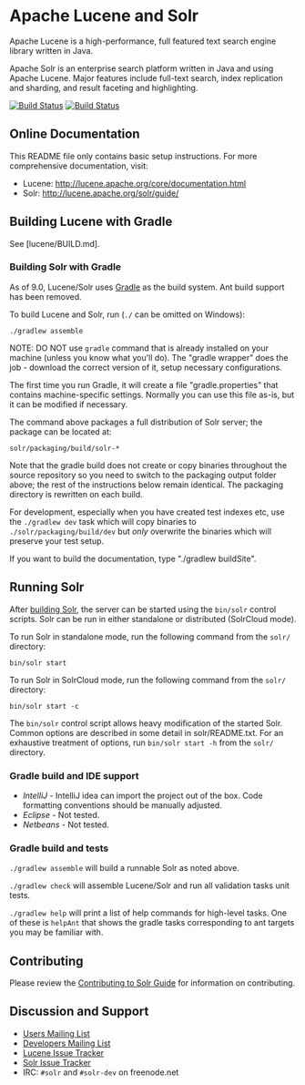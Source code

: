 <!--
    Licensed to the Apache Software Foundation (ASF) under one or more
    contributor license agreements.  See the NOTICE file distributed with
    this work for additional information regarding copyright ownership.
    The ASF licenses this file to You under the Apache License, Version 2.0
    the "License"); you may not use this file except in compliance with
    the License.  You may obtain a copy of the License at

        http://www.apache.org/licenses/LICENSE-2.0

    Unless required by applicable law or agreed to in writing, software
    distributed under the License is distributed on an "AS IS" BASIS,
    WITHOUT WARRANTIES OR CONDITIONS OF ANY KIND, either express or implied.
    See the License for the specific language governing permissions and
    limitations under the License.
 -->

# Apache Lucene and Solr

Apache Lucene is a high-performance, full featured text search engine library
written in Java.

Apache Solr is an enterprise search platform written in Java and using Apache Lucene.
Major features include full-text search, index replication and sharding, and
result faceting and highlighting.


[![Build Status](https://ci-builds.apache.org/job/Lucene/job/Lucene-Artifacts-master/badge/icon?subject=Lucene)](https://ci-builds.apache.org/job/Lucene/job/Lucene-Artifacts-master/) [![Build Status](https://ci-builds.apache.org/job/Lucene/job/Solr-Artifacts-master/badge/icon?subject=Solr)](https://ci-builds.apache.org/job/Lucene/job/Solr-Artifacts-master/)


## Online Documentation

This README file only contains basic setup instructions.  For more
comprehensive documentation, visit:

- Lucene: <http://lucene.apache.org/core/documentation.html>
- Solr: <http://lucene.apache.org/solr/guide/>

## Building Lucene with Gradle

See [lucene/BUILD.md].

### Building Solr with Gradle

As of 9.0, Lucene/Solr uses [Gradle](https://gradle.org/) as the build
system. Ant build support has been removed.

To build Lucene and Solr, run (`./` can be omitted on Windows):

`./gradlew assemble`

NOTE: DO NOT use `gradle` command that is already installed on your machine (unless you know what you'll do).
The "gradle wrapper" does the job - download the correct version of it, setup necessary configurations.

The first time you run Gradle, it will create a file "gradle.properties" that
contains machine-specific settings. Normally you can use this file as-is, but it
can be modified if necessary.

The command above packages a full distribution of Solr server; the 
package can be located at:

`solr/packaging/build/solr-*`

Note that the gradle build does not create or copy binaries throughout the
source repository so you need to switch to the packaging output folder above;
the rest of the instructions below remain identical. The packaging directory 
is rewritten on each build. 

For development, especially when you have created test indexes etc, use
the `./gradlew dev` task which will copy binaries to `./solr/packaging/build/dev`
but _only_ overwrite the binaries which will preserve your test setup.

If you want to build the documentation, type "./gradlew buildSite".

## Running Solr

After [building Solr](#building-lucene-solr), the server can be started using
the `bin/solr` control scripts.  Solr can be run in either standalone or
distributed (SolrCloud mode).

To run Solr in standalone mode, run the following command from the `solr/`
directory:

`bin/solr start`

To run Solr in SolrCloud mode, run the following command from the `solr/`
directory:

`bin/solr start -c`

The `bin/solr` control script allows heavy modification of the started Solr.
Common options are described in some detail in solr/README.txt.  For an
exhaustive treatment of options, run `bin/solr start -h` from the `solr/`
directory.

### Gradle build and IDE support

- *IntelliJ* - IntelliJ idea can import the project out of the box. 
               Code formatting conventions should be manually adjusted. 
- *Eclipse*  - Not tested.
- *Netbeans* - Not tested.


### Gradle build and tests

`./gradlew assemble` will build a runnable Solr as noted above.

`./gradlew check` will assemble Lucene/Solr and run all validation
  tasks unit tests.

`./gradlew help` will print a list of help commands for high-level tasks. One
  of these is `helpAnt` that shows the gradle tasks corresponding to ant
  targets you may be familiar with.

## Contributing

Please review the [Contributing to Solr
Guide](https://cwiki.apache.org/confluence/display/solr/HowToContribute) for information on
contributing.

## Discussion and Support

- [Users Mailing List](http://lucene.apache.org/solr/community.html#solr-user-list-solr-userluceneapacheorg)
- [Developers Mailing List](http://lucene.apache.org/solr/community.html#developer-list-devluceneapacheorg)
- [Lucene Issue Tracker](https://issues.apache.org/jira/browse/LUCENE)
- [Solr Issue Tracker](https://issues.apache.org/jira/browse/SOLR)
- IRC: `#solr` and `#solr-dev` on freenode.net
